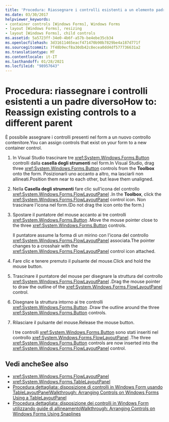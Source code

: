 ```yaml
---
title: 'Procedura: Riassegnare i controlli esistenti a un elemento padre diverso'
ms.date: 03/30/2017
helpviewer_keywords:
- container controls [Windows Forms], Windows Forms
- layout [Windows Forms], resizing
- layout [Windows Forms], child controls
ms.assetid: 5a5723ff-34e0-4b6f-a57b-be4ebe35cb34
ms.openlocfilehash: 3d31611465eacf471470b90b7829be4a187d771f
ms.sourcegitcommit: 7f48b9ecf8a30db42c8ecea0dd4df577736631a2
ms.translationtype: MT
ms.contentlocale: it-IT
ms.lasthandoff: 01/28/2021
ms.locfileid: "98957643"
---
```

# <a name="how-to-reassign-existing-controls-to-a-different-parent"></a><span data-ttu-id="c8269-102">Procedura: riassegnare i controlli esistenti a un padre diverso</span><span class="sxs-lookup"><span data-stu-id="c8269-102">How to: Reassign existing controls to a different parent</span></span>

<span data-ttu-id="c8269-103">È possibile assegnare i controlli presenti nel form a un nuovo controllo contenitore.</span><span class="sxs-lookup"><span data-stu-id="c8269-103">You can assign controls that exist on your form to a new container control.</span></span>

1. <span data-ttu-id="c8269-104">In Visual Studio trascinare tre <xref:System.Windows.Forms.Button> controlli dalla **casella degli strumenti** nel form.</span><span class="sxs-lookup"><span data-stu-id="c8269-104">In Visual Studio, drag three <xref:System.Windows.Forms.Button> controls from the **Toolbox** onto the form.</span></span> <span data-ttu-id="c8269-105">Posizionarli uno accanto a altro, ma lasciarli non allineati.</span><span class="sxs-lookup"><span data-stu-id="c8269-105">Position them near to each other, but leave them unaligned.</span></span>

2. <span data-ttu-id="c8269-106">Nella **Casella degli strumenti** fare clic sull'icona del controllo <xref:System.Windows.Forms.FlowLayoutPanel> .</span><span class="sxs-lookup"><span data-stu-id="c8269-106">In the **Toolbox**, click the <xref:System.Windows.Forms.FlowLayoutPanel> control icon.</span></span> <span data-ttu-id="c8269-107">Non trascinare l'icona nel form.</span><span class="sxs-lookup"><span data-stu-id="c8269-107">(Do not drag the icon onto the form.)</span></span>

3. <span data-ttu-id="c8269-108">Spostare il puntatore del mouse accanto ai tre controlli <xref:System.Windows.Forms.Button> .</span><span class="sxs-lookup"><span data-stu-id="c8269-108">Move the mouse pointer close to the three <xref:System.Windows.Forms.Button> controls.</span></span>

   <span data-ttu-id="c8269-109">Il puntatore assume la forma di un mirino con l'icona del controllo <xref:System.Windows.Forms.FlowLayoutPanel> associata.</span><span class="sxs-lookup"><span data-stu-id="c8269-109">The pointer changes to a crosshair with the <xref:System.Windows.Forms.FlowLayoutPanel> control icon attached.</span></span>

4. <span data-ttu-id="c8269-110">Fare clic e tenere premuto il pulsante del mouse.</span><span class="sxs-lookup"><span data-stu-id="c8269-110">Click and hold the mouse button.</span></span>

5. <span data-ttu-id="c8269-111">Trascinare il puntatore del mouse per disegnare la struttura del controllo <xref:System.Windows.Forms.FlowLayoutPanel> .</span><span class="sxs-lookup"><span data-stu-id="c8269-111">Drag the mouse pointer to draw the outline of the <xref:System.Windows.Forms.FlowLayoutPanel> control.</span></span>

6. <span data-ttu-id="c8269-112">Disegnare la struttura intorno ai tre controlli <xref:System.Windows.Forms.Button> .</span><span class="sxs-lookup"><span data-stu-id="c8269-112">Draw the outline around the three <xref:System.Windows.Forms.Button> controls.</span></span>

7. <span data-ttu-id="c8269-113">Rilasciare il pulsante del mouse.</span><span class="sxs-lookup"><span data-stu-id="c8269-113">Release the mouse button.</span></span>

   <span data-ttu-id="c8269-114">I tre controlli <xref:System.Windows.Forms.Button> sono stati inseriti nel controllo <xref:System.Windows.Forms.FlowLayoutPanel> .</span><span class="sxs-lookup"><span data-stu-id="c8269-114">The three <xref:System.Windows.Forms.Button> controls are now inserted into the <xref:System.Windows.Forms.FlowLayoutPanel> control.</span></span>

## <a name="see-also"></a><span data-ttu-id="c8269-115">Vedi anche</span><span class="sxs-lookup"><span data-stu-id="c8269-115">See also</span></span>

- <xref:System.Windows.Forms.FlowLayoutPanel>
- <xref:System.Windows.Forms.TableLayoutPanel>
- [<span data-ttu-id="c8269-116">Procedura dettagliata: disposizione di controlli in Windows Form usando TableLayoutPanel</span><span class="sxs-lookup"><span data-stu-id="c8269-116">Walkthrough: Arranging Controls on Windows Forms Using a TableLayoutPanel</span></span>](walkthrough-arranging-controls-on-windows-forms-using-a-tablelayoutpanel.md)
- [<span data-ttu-id="c8269-117">Procedura dettagliata: disposizione dei controlli in Windows Form utilizzando guide di allineamento</span><span class="sxs-lookup"><span data-stu-id="c8269-117">Walkthrough: Arranging Controls on Windows Forms Using Snaplines</span></span>](walkthrough-arranging-controls-on-windows-forms-using-snaplines.md)
